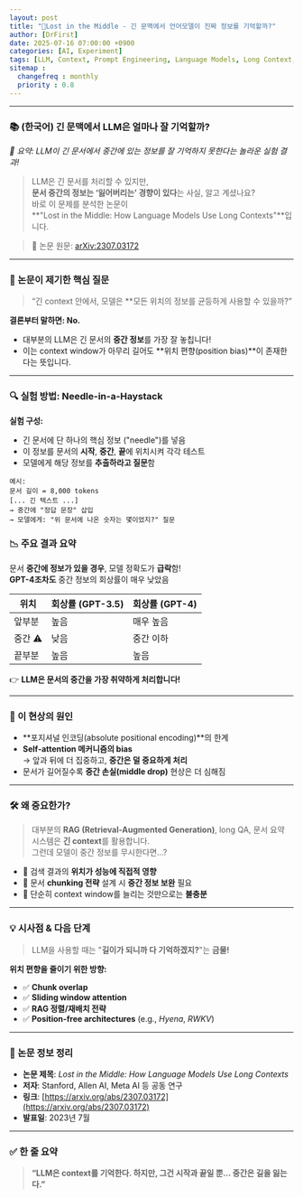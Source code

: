 ```yaml
---
layout: post
title: "🧠Lost in the Middle - 긴 문맥에서 언어모델이 진짜 정보를 기억할까?"
author: [DrFirst]
date: 2025-07-16 07:00:00 +0900
categories: [AI, Experiment]
tags: [LLM, Context, Prompt Engineering, Language Models, Long Context, TACL]
sitemap :
  changefreq : monthly
  priority : 0.8
---
```




---

### 📚 (한국어) 긴 문맥에서 LLM은 얼마나 잘 기억할까?

_📎 요약: LLM이 긴 문서에서 중간에 있는 정보를 잘 기억하지 못한다는 놀라운 실험 결과!_  
> LLM은 긴 문서를 처리할 수 있지만,  
> **문서 중간의 정보는 ‘잃어버리는’ 경향이 있다**는 사실, 알고 계셨나요?  
> 바로 이 문제를 분석한 논문이  
> **"Lost in the Middle: How Language Models Use Long Contexts"**입니다.

> 🔗 논문 원문: [arXiv:2307.03172](https://arxiv.org/abs/2307.03172)

---

### 🧠 논문이 제기한 핵심 질문

> “긴 context 안에서, 모델은 **모든 위치의 정보를 균등하게 사용할 수 있을까?”  

**결론부터 말하면: No.**  
- 대부분의 LLM은 긴 문서의 **중간 정보**를 가장 잘 놓칩니다!
- 이는 context window가 아무리 길어도 **위치 편향(position bias)**이 존재한다는 뜻입니다.

---

### 🔍 실험 방법: Needle-in-a-Haystack

**실험 구성:**
- 긴 문서에 단 하나의 핵심 정보 ("needle")를 넣음
- 이 정보를 문서의 **시작**, **중간**, **끝**에 위치시켜 각각 테스트
- 모델에게 해당 정보를 **추출하라고 질문**함

```text
예시:
문서 길이 = 8,000 tokens
[... 긴 텍스트 ...]
→ 중간에 "정답 문장" 삽입
→ 모델에게: "위 문서에 나온 숫자는 몇이었지?" 질문
```


### 📉 주요 결과 요약

문서 **중간에 정보가 있을 경우**, 모델 정확도가 **급락**함!  
**GPT-4조차도** 중간 정보의 회상률이 매우 낮았음

| 위치     | 회상률 (GPT-3.5) | 회상률 (GPT-4) |
|----------|------------------|----------------|
| 앞부분   | 높음             | 매우 높음      |
| 중간 ⚠️ | 낮음             | 중간 이하      |
| 끝부분   | 높음             | 높음           |

👉 **LLM은 문서의 중간을 가장 취약하게 처리합니다!**

---

### 📌 이 현상의 원인

- **포지셔널 인코딩(absolute positional encoding)**의 한계
- **Self-attention 메커니즘의 bias**  
  → 앞과 뒤에 더 집중하고, **중간은 덜 중요하게 처리**
- 문서가 길어질수록 **중간 손실(middle drop)** 현상은 더 심해짐

---

### 🛠️ 왜 중요한가?

> 대부분의 **RAG (Retrieval-Augmented Generation)**, long QA, 문서 요약 시스템은 **긴 context**를 활용합니다.  
> 그런데 모델이 중간 정보를 무시한다면...?

- 🔎 검색 결과의 **위치가 성능에 직접적 영향**
- 📄 문서 **chunking 전략** 설계 시 **중간 정보 보완** 필요
- 🧠 단순히 context window를 늘리는 것만으로는 **불충분**

---

### 💡 시사점 & 다음 단계

> LLM을 사용할 때는 "**길이가 되니까 다 기억하겠지?**"는 **금물!**

**위치 편향을 줄이기 위한 방향:**

- ✅ **Chunk overlap**
- ✅ **Sliding window attention**
- ✅ **RAG 정렬/재배치 전략**
- ✅ **Position-free architectures** (e.g., *Hyena*, *RWKV*)

---

### 🔖 논문 정보 정리

- **논문 제목**: *Lost in the Middle: How Language Models Use Long Contexts*  
- **저자**: Stanford, Allen AI, Meta AI 등 공동 연구  
- **링크**: [https://arxiv.org/abs/2307.03172](https://arxiv.org/abs/2307.03172)  
- **발표일**: 2023년 7월  

---

### ✅ 한 줄 요약

> **“LLM은 context를 기억한다. 하지만, 그건 시작과 끝일 뿐... 중간은 길을 잃는다.”**
